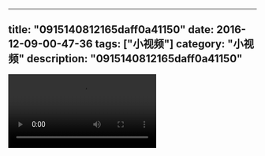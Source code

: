 
---
title: "0915140812165daff0a41150"
date: 2016-12-09-00-47-36
tags: ["小视频"]
category: "小视频"
description: "0915140812165daff0a41150"
---
<video src="http://ohtsqip0g.bkt.clouddn.com/0915140812165daff0a41150.mp4" controls="controls"></video>
